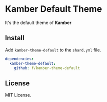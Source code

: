 # Kamber Default Theme

It's the default theme of **Kamber**

## Install

Add `kamber-theme-default` to the `shard.yml` file.

```yml
dependencies:
  kamber-theme-default:
    github: f/kamber-theme-default
```

## License

MIT License.
